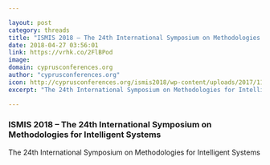 ```yaml
---

layout: post
category: threads
title: "ISMIS 2018 – The 24th International Symposium on Methodologies for Intelligent Systems"
date: 2018-04-27 03:56:01
link: https://vrhk.co/2FlBPod
image: 
domain: cyprusconferences.org
author: "cyprusconferences.org"
icon: http://cyprusconferences.org/ismis2018/wp-content/uploads/2017/11/favicon.png
excerpt: "The 24th International Symposium on Methodologies for Intelligent Systems"

---
```


### ISMIS 2018 – The 24th International Symposium on Methodologies for Intelligent Systems

The 24th International Symposium on Methodologies for Intelligent Systems